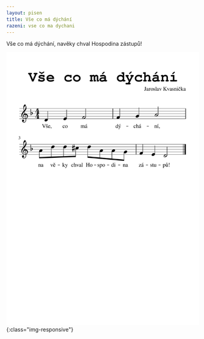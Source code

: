 ```yaml
---
layout: pisen
title: Vše co má dýchání
razeni: vse co ma dychani
---
```


Vše co má dýchání, navěky chval Hospodina zástupů!

![Vše co má dýchání](vse_co_ma_dychani.png){:class="img-responsive"}

